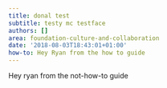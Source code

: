 ```yaml
---
title: donal test
subtitle: testy mc testface
authors: []
area: foundation-culture-and-collaboration
date: '2018-08-03T18:43:01+01:00'
how-to: Hey Ryan from the how to guide
---
```

Hey ryan from the not-how-to guide
